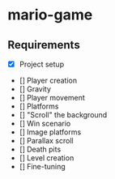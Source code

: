 # mario-game

## Requirements

- [x] Project setup
- [] Player creation
- [] Gravity
- [] Player movement
- [] Platforms
- [] "Scroll" the background
- [] Win scenario
- [] Image platforms
- [] Parallax scroll
- [] Death pits
- [] Level creation
- [] Fine-tuning